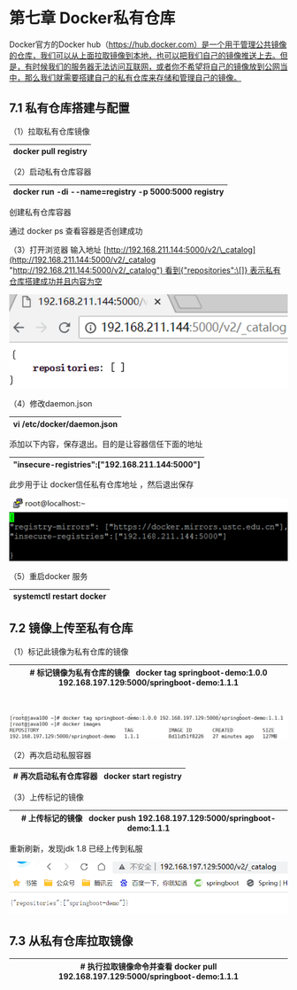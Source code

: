 # 第七章 Docker私有仓库

Docker官方的Docker hub（<https://hub.docker.com）是一个用于管理公共镜像的仓库，我们可以从上面拉取镜像到本地，也可以把我们自己的镜像推送上去。但是，有时候我们的服务器无法访问互联网，或者你不希望将自己的镜像放到公网当中，那么我们就需要搭建自己的私有仓库来存储和管理自己的镜像。>

## 7.1 私有仓库搭建与配置

（1）拉取私有仓库镜像

| **docker** pull registry&#xA; |
| ----------------------------- |

（2）启动私有仓库容器

| docker run -di --name=registry -p 5000:5000 registry&#xA; |
| --------------------------------------------------------- |

创建私有仓库容器

通过 docker ps 查看容器是否创建成功

（3）打开浏览器 输入地址 [http://192.168.211.144:5000/v2/\_catalog](http://192.168.211.144:5000/v2/_catalog "http://192.168.211.144:5000/v2/_catalog") 看到{"repositories":\[]} 表示私有仓库搭建成功并且内容为空

![](image/image_62_9Czev0IE7v.png)

（4）修改daemon.json

| **vi** /etc/docker/daemon.json&#xA; |
| ----------------------------------- |

添加以下内容，保存退出。目的是让容器信任下面的地址

| "insecure-registries":\["192.168.211.144:5000"]&#xA; |
| ---------------------------------------------------- |

此步用于让 docker信任私有仓库地址 ，然后退出保存

![](image/image_63_mCcOMvO5O5.png)

（5）重启docker 服务

| **systemctl** restart docker&#xA; |
| --------------------------------- |

## 7.2 镜像上传至私有仓库

（1）标记此镜像为私有仓库的镜像

| # 标记镜像为私有仓库的镜像  &#xA;docker tag springboot-demo:1.0.0 192.168.197.129:5000/springboot-demo:1.1.1&#xA; |
| ----------------------------------------------------------------------------------------------------- |

 

![](image/image_64_KJ8BT9EE6W.png)

（2）再次启动私服容器

| # 再次启动私有仓库容器  &#xA;docker start registry&#xA; |
| --------------------------------------------- |

（3）上传标记的镜像

| # 上传标记的镜像  &#xA;docker push 192.168.197.129:5000/springboot-demo:1.1.1&#xA; |
| --------------------------------------------------------------------------- |

重新刷新，发现jdk 1.8 已经上传到私服

![](image/image_65_DOmnqcw-Ft.png)

## 7.3 从私有仓库拉取镜像

| # 执行拉取镜像命令并查看&#xA;docker pull 192.168.197.129:5000/springboot-demo:1.1.1&#xA; |
| ----------------------------------------------------------------------------- |

